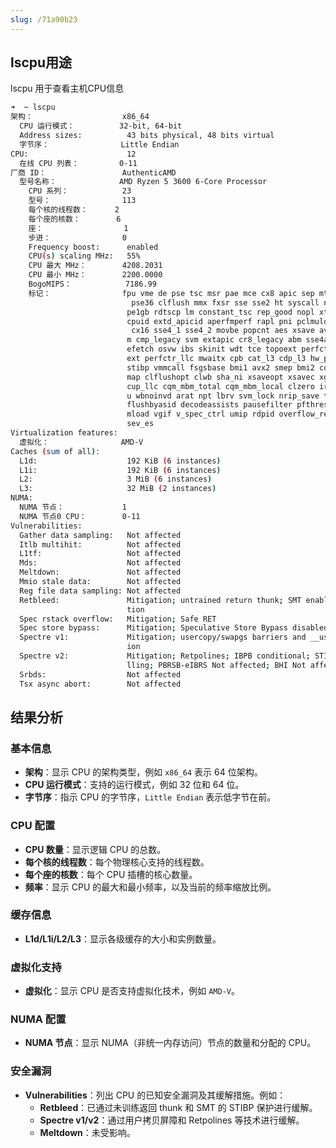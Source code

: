 ```yaml
---
slug: /71a90b23
---
```

## lscpu用途

lscpu 用于查看主机CPU信息

```bash
➜  ~ lscpu
架构：                    x86_64
  CPU 运行模式：          32-bit, 64-bit
  Address sizes:          43 bits physical, 48 bits virtual
  字节序：                Little Endian
CPU:                      12
  在线 CPU 列表：         0-11
厂商 ID：                 AuthenticAMD
  型号名称：              AMD Ryzen 5 3600 6-Core Processor
    CPU 系列：            23
    型号：                113
    每个核的线程数：      2
    每个座的核数：        6
    座：                  1
    步进：                0
    Frequency boost:      enabled
    CPU(s) scaling MHz:   55%
    CPU 最大 MHz：        4208.2031
    CPU 最小 MHz：        2200.0000
    BogoMIPS：            7186.99
    标记：                fpu vme de pse tsc msr pae mce cx8 apic sep mtrr pge mca cmov pat
                           pse36 clflush mmx fxsr sse sse2 ht syscall nx mmxext fxsr_opt pd
                          pe1gb rdtscp lm constant_tsc rep_good nopl xtopology nonstop_tsc 
                          cpuid extd_apicid aperfmperf rapl pni pclmulqdq monitor ssse3 fma
                           cx16 sse4_1 sse4_2 movbe popcnt aes xsave avx f16c rdrand lahf_l
                          m cmp_legacy svm extapic cr8_legacy abm sse4a misalignsse 3dnowpr
                          efetch osvw ibs skinit wdt tce topoext perfctr_core perfctr_nb bp
                          ext perfctr_llc mwaitx cpb cat_l3 cdp_l3 hw_pstate ssbd mba ibpb 
                          stibp vmmcall fsgsbase bmi1 avx2 smep bmi2 cqm rdt_a rdseed adx s
                          map clflushopt clwb sha_ni xsaveopt xsavec xgetbv1 cqm_llc cqm_oc
                          cup_llc cqm_mbm_total cqm_mbm_local clzero irperf xsaveerptr rdpr
                          u wbnoinvd arat npt lbrv svm_lock nrip_save tsc_scale vmcb_clean 
                          flushbyasid decodeassists pausefilter pfthreshold avic v_vmsave_v
                          mload vgif v_spec_ctrl umip rdpid overflow_recov succor smca sev 
                          sev_es
Virtualization features:  
  虚拟化：                AMD-V
Caches (sum of all):      
  L1d:                    192 KiB (6 instances)
  L1i:                    192 KiB (6 instances)
  L2:                     3 MiB (6 instances)
  L3:                     32 MiB (2 instances)
NUMA:                     
  NUMA 节点：             1
  NUMA 节点0 CPU：        0-11
Vulnerabilities:          
  Gather data sampling:   Not affected
  Itlb multihit:          Not affected
  L1tf:                   Not affected
  Mds:                    Not affected
  Meltdown:               Not affected
  Mmio stale data:        Not affected
  Reg file data sampling: Not affected
  Retbleed:               Mitigation; untrained return thunk; SMT enabled with STIBP protec
                          tion
  Spec rstack overflow:   Mitigation; Safe RET
  Spec store bypass:      Mitigation; Speculative Store Bypass disabled via prctl
  Spectre v1:             Mitigation; usercopy/swapgs barriers and __user pointer sanitizat
                          ion
  Spectre v2:             Mitigation; Retpolines; IBPB conditional; STIBP always-on; RSB fi
                          lling; PBRSB-eIBRS Not affected; BHI Not affected
  Srbds:                  Not affected
  Tsx async abort:        Not affected

```

## 结果分析

### 基本信息
- **架构**：显示 CPU 的架构类型，例如 `x86_64` 表示 64 位架构。
- **CPU 运行模式**：支持的运行模式，例如 32 位和 64 位。
- **字节序**：指示 CPU 的字节序，`Little Endian` 表示低字节在前。

### CPU 配置
- **CPU 数量**：显示逻辑 CPU 的总数。
- **每个核的线程数**：每个物理核心支持的线程数。
- **每个座的核数**：每个 CPU 插槽的核心数量。
- **频率**：显示 CPU 的最大和最小频率，以及当前的频率缩放比例。

### 缓存信息
- **L1d/L1i/L2/L3**：显示各级缓存的大小和实例数量。

### 虚拟化支持
- **虚拟化**：显示 CPU 是否支持虚拟化技术，例如 `AMD-V`。

### NUMA 配置
- **NUMA 节点**：显示 NUMA（非统一内存访问）节点的数量和分配的 CPU。

### 安全漏洞
- **Vulnerabilities**：列出 CPU 的已知安全漏洞及其缓解措施。例如：
  - **Retbleed**：已通过未训练返回 thunk 和 SMT 的 STIBP 保护进行缓解。
  - **Spectre v1/v2**：通过用户拷贝屏障和 Retpolines 等技术进行缓解。
  - **Meltdown**：未受影响。
